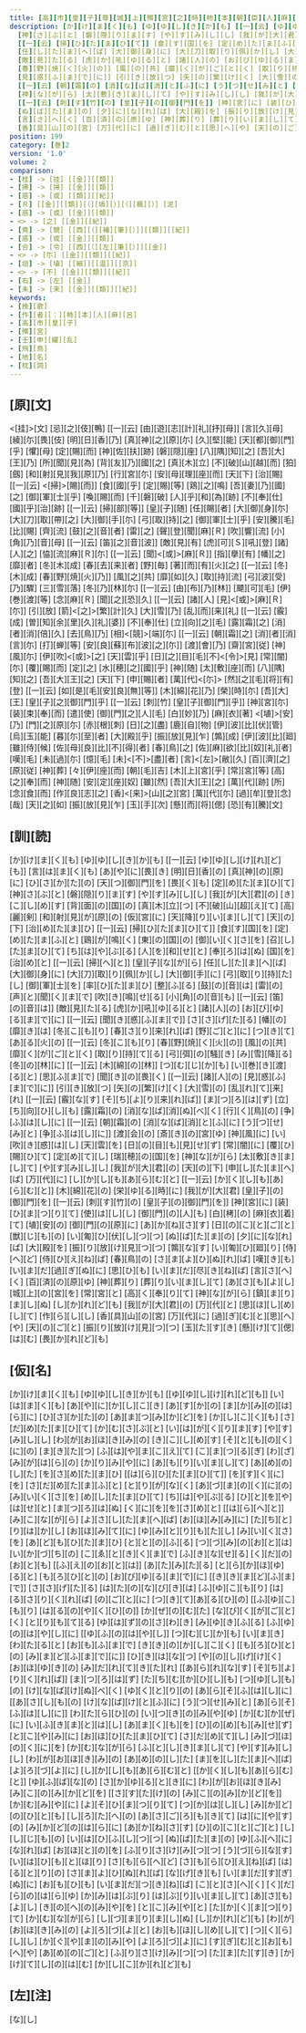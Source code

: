 ```yaml
---
title: [高][市][皇][子][尊][城][上][殯][宮][之][時][柿][本][朝][臣][人][麻][呂][作][歌][一][首][[并][短][歌]]
description: [か][け][ま][く][も] [ゆ][ゆ][し][き][か][も] [[一][云] [ゆ][ゆ][し][け][れ][ど][も]] [言][は][ま][く][も] [あ][や][に][畏][き] [明][日][香][の] [真][神][の][原][に] [ひ][さ][か][た][の] [天][つ][御][門][を] [畏][く][も] [定][め][た][ま][ひ][て]
  [神][さ][ぶ][と] [磐][隠][り][ま][す] [や][す][み][し][し] [我][が][大][君][の] [き][こ][し][め][す] [背][面][の][国][の] [真][木][立][つ] [不][破][山][超][え][て] [高][麗][剣] [和][射][見][が][原][の] [仮][宮][に] [天][降][り][い][ま][し][て] [天][の][下] [治][め][た][ま][ひ]
  [[一][云] [掃][ひ][た][ま][ひ][て]] [食][す][国][を] [定][め][た][ま][ふ][と] [鶏][が][鳴][く] [東][の][国][の] [御][い][く][さ][を] [召][し][た][ま][ひ][て] [ち][は][や][ぶ][る] [人][を][和][せ][と] [奉][ろ][は][ぬ] [国][を][治][め][と] [[一][云] [掃][へ][と]] [皇][子][な][が][ら]
  [任][し][た][ま][へ][ば] [大][御][身][に] [大][刀][取][り][佩][か][し] [大][御][手][に] [弓][取][り][持][た][し] [御][軍][士][を] [率][ひ][た][ま][ひ] [整][ふ][る] [鼓][の][音][は] [雷][の] [声][と][聞][く][ま][で] [吹][き][鳴][せ][る] [小][角][の][音][も] [[一][云] [笛][の][音][は]]
  [敵][見][た][る] [虎][か][吼][ゆ][る][と] [諸][人][の] [お][び][ゆ][る][ま][で][に] [[一][云] [聞][き][惑][ふ][ま][で]] [さ][さ][げ][た][る] [幡][の][靡][き][は] [冬][こ][も][り] [春][さ][り][来][れ][ば] [野][ご][と][に] [つ][き][て][あ][る][火][の] [[一][云] [冬][こ][も][り]
  [春][野][焼][く][火][の]] [風][の][共] [靡][く][が][ご][と][く] [取][り][持][て][る] [弓][弭][の][騒][き] [み][雪][降][る] [冬][の][林][に] [[一][云] [木][綿][の][林]] [つ][む][じ][か][も] [い][巻][き][渡][る][と] [思][ふ][ま][で] [聞][き][の][畏][く] [[一][云] [諸][人][の]
  [見][惑][ふ][ま][で][に]] [引][き][放][つ] [矢][の][繁][け][く] [大][雪][の] [乱][れ][て][来][れ] [[一][云] [霰][な][す] [そ][ち][よ][り][来][れ][ば]] [ま][つ][ろ][は][ず] [立][ち][向][ひ][し][も] [露][霜][の] [消][な][ば][消][ぬ][べ][く] [行][く][鳥][の] [争][ふ][は][し][に]
  [[一][云] [朝][霜][の] [消][な][ば][消][と][ふ][に] [う][つ][せ][み][と] [争][ふ][は][し][に]] [渡][会][の] [斎][き][の][宮][ゆ] [神][風][に] [い][吹][き][惑][は][し] [天][雲][を] [日][の][目][も][見][せ][ず] [常][闇][に] [覆][ひ][賜][ひ][て] [定][め][て][し] [瑞][穂][の][国][を]
  [神][な][が][ら] [太][敷][き][ま][し][て] [や][す][み][し][し] [我][が][大][君][の] [天][の][下] [申][し][た][ま][へ][ば] [万][代][に] [し][か][し][も][あ][ら][む][と] [[一][云] [か][く][し][も][あ][ら][む][と]] [木][綿][花][の] [栄][ゆ][る][時][に] [我][が][大][君] [皇][子][の][御][門][を]
  [[一][云] [刺][す][竹][の] [皇][子][の][御][門][を]] [神][宮][に] [装][ひ][ま][つ][り][て] [使][は][し][し] [御][門][の][人][も] [白][栲][の] [麻][衣][着][て] [埴][安][の] [御][門][の][原][に] [あ][か][ね][さ][す] [日][の][こ][と][ご][と] [獣][じ][も][の] [い][匍][ひ][伏][し][つ][つ]
  [ぬ][ば][た][ま][の] [夕][に][な][れ][ば] [大][殿][を] [振][り][放][け][見][つ][つ] [鶉][な][す] [い][匍][ひ][廻][り] [侍][へ][ど] [侍][ひ][え][ね][ば] [春][鳥][の] [さ][ま][よ][ひ][ぬ][れ][ば] [嘆][き][も] [い][ま][だ][過][ぎ][ぬ][に] [思][ひ][も] [い][ま][だ][尽][き][ね][ば]
  [言][さ][へ][く] [百][済][の][原][ゆ] [神][葬][り] [葬][り][い][ま][し][て] [あ][さ][も][よ][し] [城][上][の][宮][を] [常][宮][と] [高][く][奉][り][て] [神][な][が][ら] [鎮][ま][り][ま][し][ぬ] [し][か][れ][ど][も] [我][が][大][君][の] [万][代][と] [思][ほ][し][め][し][て] [作][ら][し][し]
  [香][具][山][の][宮] [万][代][に] [過][ぎ][む][と][思][へ][や] [天][の][ご][と] [振][り][放][け][見][つ][つ] [玉][た][す][き] [懸][け][て][偲][は][む] [畏][か][れ][ど][も]
position: 199
category: [巻]2
version: '1.0'
volume: 2
comparison:
- [桂] -> [挂] [[金]][[類]]
- [拂] -> [掃] [[金]][[類]]
- [惑] -> [或] [[類]][[紀]]
- [Ｒ] [[金]][[類]][（][塙][）][（][楓][）] [泥]
- [惑] -> [或] [[金]][[類]]
- <> -> [之] [[金]][[紀]]
- [竟] -> [競] [[西][（][補][筆][）]][[類]][[紀]]
- [惑] -> [或] [[金]][[類]]
- [合] -> [令] [[西][（][左][筆][）]][[金]]
- <> -> [尓] [[金]][[類]][[紀]]
- [垣] -> [埴] [[細]][[温]][[京]]
- <> -> [不] [[金]][[類]][[紀]]
- [右] -> [左] [[金]]
- [未] -> [来] [[金]][[類]][[紀]]
keywords:
- [挽][歌]
- [作][者][：][柿][本][人][麻][呂]
- [高][市][皇][子]
- [殯][宮]
- [壬][申][嬥][乱]
- [飛][鳥]
- [地][名]
- [枕][詞]
---
```


## [原][文]

<[挂]>[文] [忌][之][伎][鴨] [[一][云] [由][遊][志][計][礼][抒][母]] [言][久][母] [綾][尓][畏][伎] [明][日][香][乃] [真][神][之][原][尓] [久][堅][能] [天][都][御][門][乎] [懼][母] [定][賜][而] [神][佐][扶][跡] [磐][隠][座] [八][隅][知][之] [吾][大][王][乃] [所][聞][見][為] [背][友][乃][國][之] [真][木][立] [不][破][山][越][而] [狛][劔] [和][射][見][我][原][乃] [行][宮][尓] [安][母][理][座][而] [天][下] [治][賜] [[一][云] <[掃]>[賜][而]] [食][國][乎] [定][賜][等] [鶏][之][鳴] [吾][妻][乃][國][之] [御][軍][士][乎] [喚][賜][而] [千][磐][破] [人][乎][和][為][跡] [不][奉][仕] [國][乎][治][跡] [[一][云] [掃][部][等]] [皇][子][随] [任][賜][者] [大][御][身][尓] [大][刀][取][帶][之] [大][御][手][尓] [弓][取][持][之] [御][軍][士][乎] [安][騰][毛][比][賜] [齊][流] [鼓][之][音][者] [雷][之] [聲][登][聞][麻][Ｒ] [吹][響][流] [小][角][乃][音][母] [[一][云] [笛][之][音][波]] [敵][見][有] [虎][可][Ｓ][吼][登] [諸][人][之] [恊][流][麻][Ｒ][尓] [[一][云] [聞]<[或]>[麻][Ｒ]] [指][擧][有] [幡][之][靡][者] [冬][木][成] [春][去][来][者] [野][毎] [著][而][有][火][之] [[一][云] [冬][木][成] [春][野][焼][火][乃]] [風][之][共] [靡][如][久] [取][持][流] [弓][波][受][乃][驟] [三][雪][落] [冬][乃][林][尓] [[一][云] [由][布][乃][林]] [飃][可][毛] [伊][巻][渡][等] [念][麻][Ｒ] [聞][之][恐][久] [[一][云] [諸][人] [見]<[或]>[麻][Ｒ][尓]] [引][放] [箭]<[之]>[繁][計][久] [大][雪][乃] [乱][而][来][礼] [[一][云] [霰][成] [曽][知][余][里][久][礼][婆]] [不][奉][仕] [立][向][之][毛] [露][霜][之] [消][者][消][倍][久] [去][鳥][乃] [相]<[競]>[端][尓] [[一][云] [朝][霜][之] [消][者][消][言][尓] [打][蝉][等] [安][良][蘇][布][波][之][尓]] [渡][會][乃] [齋][宮][従] [神][風][尓] [伊][吹]<[或]>[之] [天][雲][乎] [日][之][目][毛][不]<[令]>[見] [常][闇][尓] [覆][賜][而] [定][之] [水][穂][之][國][乎] [神][随] [太][敷][座][而] [八][隅][知][之] [吾][大][王][之] [天][下] [申][賜][者] [萬][代]<[尓]> [然][之][毛][将][有][登] [[一][云] [如][是][毛][安][良][無][等]] [木][綿][花][乃] [榮][時][尓] [吾][大][王] [皇][子][之][御][門][乎] [[一][云] [刺][竹] [皇][子][御][門][乎]] [神][宮][尓] [装][束][奉][而] [遣][使] [御][門][之][人][毛] [白][妙][乃] [麻][衣][著] <[埴]>[安][乃] [門][之][原][尓] [赤][根][刺] [日][之][盡] [鹿][自][物] [伊][波][比][伏][管] [烏][玉][能] [暮][尓][至][者] [大][殿][乎] [振][放][見][乍] [鶉][成] [伊][波][比][廻] [雖][侍][候] [佐][母][良][比][不][得][者] [春][鳥][之] [佐][麻][欲][比][奴][礼][者] [嘆][毛] [未][過][尓] [憶][毛] [未]<[不]>[盡][者] [言]<[左]>[敝][久] [百][濟][之][原][従] [神][葬] [々][伊][座][而] [朝][毛][吉] [木][上][宮][乎] [常][宮][等] [高][之][奉][而] [神][随] [安][定][座][奴] [雖][然] [吾][大][王][之] [萬][代][跡] [所][念][食][而] [作][良][志][之] [香]<[来]>[山][之][宮] [萬][代][尓] [過][牟][登][念][哉] [天][之][如] [振][放][見][乍] [玉][手][次] [懸][而][将][偲] [恐][有][騰][文]

## [訓][読]

[か][け][ま][く][も] [ゆ][ゆ][し][き][か][も] [[一][云] [ゆ][ゆ][し][け][れ][ど][も]] [言][は][ま][く][も] [あ][や][に][畏][き] [明][日][香][の] [真][神][の][原][に] [ひ][さ][か][た][の] [天][つ][御][門][を] [畏][く][も] [定][め][た][ま][ひ][て] [神][さ][ぶ][と] [磐][隠][り][ま][す] [や][す][み][し][し] [我][が][大][君][の] [き][こ][し][め][す] [背][面][の][国][の] [真][木][立][つ] [不][破][山][超][え][て] [高][麗][剣] [和][射][見][が][原][の] [仮][宮][に] [天][降][り][い][ま][し][て] [天][の][下] [治][め][た][ま][ひ] [[一][云] [掃][ひ][た][ま][ひ][て]] [食][す][国][を] [定][め][た][ま][ふ][と] [鶏][が][鳴][く] [東][の][国][の] [御][い][く][さ][を] [召][し][た][ま][ひ][て] [ち][は][や][ぶ][る] [人][を][和][せ][と] [奉][ろ][は][ぬ] [国][を][治][め][と] [[一][云] [掃][へ][と]] [皇][子][な][が][ら] [任][し][た][ま][へ][ば] [大][御][身][に] [大][刀][取][り][佩][か][し] [大][御][手][に] [弓][取][り][持][た][し] [御][軍][士][を] [率][ひ][た][ま][ひ] [整][ふ][る] [鼓][の][音][は] [雷][の] [声][と][聞][く][ま][で] [吹][き][鳴][せ][る] [小][角][の][音][も] [[一][云] [笛][の][音][は]] [敵][見][た][る] [虎][か][吼][ゆ][る][と] [諸][人][の] [お][び][ゆ][る][ま][で][に] [[一][云] [聞][き][惑][ふ][ま][で]] [さ][さ][げ][た][る] [幡][の][靡][き][は] [冬][こ][も][り] [春][さ][り][来][れ][ば] [野][ご][と][に] [つ][き][て][あ][る][火][の] [[一][云] [冬][こ][も][り] [春][野][焼][く][火][の]] [風][の][共] [靡][く][が][ご][と][く] [取][り][持][て][る] [弓][弭][の][騒][き] [み][雪][降][る] [冬][の][林][に] [[一][云] [木][綿][の][林]] [つ][む][じ][か][も] [い][巻][き][渡][る][と] [思][ふ][ま][で] [聞][き][の][畏][く] [[一][云] [諸][人][の] [見][惑][ふ][ま][で][に]] [引][き][放][つ] [矢][の][繁][け][く] [大][雪][の] [乱][れ][て][来][れ] [[一][云] [霰][な][す] [そ][ち][よ][り][来][れ][ば]] [ま][つ][ろ][は][ず] [立][ち][向][ひ][し][も] [露][霜][の] [消][な][ば][消][ぬ][べ][く] [行][く][鳥][の] [争][ふ][は][し][に] [[一][云] [朝][霜][の] [消][な][ば][消][と][ふ][に] [う][つ][せ][み][と] [争][ふ][は][し][に]] [渡][会][の] [斎][き][の][宮][ゆ] [神][風][に] [い][吹][き][惑][は][し] [天][雲][を] [日][の][目][も][見][せ][ず] [常][闇][に] [覆][ひ][賜][ひ][て] [定][め][て][し] [瑞][穂][の][国][を] [神][な][が][ら] [太][敷][き][ま][し][て] [や][す][み][し][し] [我][が][大][君][の] [天][の][下] [申][し][た][ま][へ][ば] [万][代][に] [し][か][し][も][あ][ら][む][と] [[一][云] [か][く][し][も][あ][ら][む][と]] [木][綿][花][の] [栄][ゆ][る][時][に] [我][が][大][君] [皇][子][の][御][門][を] [[一][云] [刺][す][竹][の] [皇][子][の][御][門][を]] [神][宮][に] [装][ひ][ま][つ][り][て] [使][は][し][し] [御][門][の][人][も] [白][栲][の] [麻][衣][着][て] [埴][安][の] [御][門][の][原][に] [あ][か][ね][さ][す] [日][の][こ][と][ご][と] [獣][じ][も][の] [い][匍][ひ][伏][し][つ][つ] [ぬ][ば][た][ま][の] [夕][に][な][れ][ば] [大][殿][を] [振][り][放][け][見][つ][つ] [鶉][な][す] [い][匍][ひ][廻][り] [侍][へ][ど] [侍][ひ][え][ね][ば] [春][鳥][の] [さ][ま][よ][ひ][ぬ][れ][ば] [嘆][き][も] [い][ま][だ][過][ぎ][ぬ][に] [思][ひ][も] [い][ま][だ][尽][き][ね][ば] [言][さ][へ][く] [百][済][の][原][ゆ] [神][葬][り] [葬][り][い][ま][し][て] [あ][さ][も][よ][し] [城][上][の][宮][を] [常][宮][と] [高][く][奉][り][て] [神][な][が][ら] [鎮][ま][り][ま][し][ぬ] [し][か][れ][ど][も] [我][が][大][君][の] [万][代][と] [思][ほ][し][め][し][て] [作][ら][し][し] [香][具][山][の][宮] [万][代][に] [過][ぎ][む][と][思][へ][や] [天][の][ご][と] [振][り][放][け][見][つ][つ] [玉][た][す][き] [懸][け][て][偲][は][む] [畏][か][れ][ど][も]

## [仮][名]

[か][け][ま][く][も] [ゆ][ゆ][し][き][か][も] [[ゆ][ゆ][し][け][れ][ど][も]] [い][は][ま][く][も] [あ][や][に][か][し][こ][き] [あ][す][か][の] [ま][か][み][の][は][ら][に] [ひ][さ][か][た][の] [あ][ま][つ][み][か][ど][を] [か][し][こ][く][も] [さ][だ][め][た][ま][ひ][て] [か][む][さ][ぶ][と] [い][は][が][く][り][ま][す] [や][す][み][し][し] [わ][が][お][ほ][き][み][の] [き][こ][し][め][す] [そ][と][も][の][く][に][の] [ま][き][た][つ] [ふ][は][や][ま][こ][え][て] [こ][ま][つ][る][ぎ] [わ][ざ][み][が][は][ら][の] [か][り][み][や][に] [あ][も][り][い][ま][し][て] [あ][め][の][し][た] [を][さ][め][た][ま][ひ] [[は][ら][ひ][た][ま][ひ][て]] [を][す][く][に][を] [さ][だ][め][た][ま][ふ][と] [と][り][が][な][く] [あ][づ][ま][の][く][に][の] [み][い][く][さ][を] [め][し][た][ま][ひ][て] [ち][は][や][ぶ][る] [ひ][と][を][や][は][せ][と] [ま][つ][ろ][は][ぬ] [く][に][を][を][さ][め][と] [[は][ら][へ][と]] [み][こ][な][が][ら] [よ][さ][し][た][ま][へ][ば] [お][ほ][み][み][に] [た][ち][と][り][は][か][し] [お][ほ][み][て][に] [ゆ][み][と][り][も][た][し] [み][い][く][さ][を] [あ][ど][も][ひ][た][ま][ひ] [と][と][の][ふ][る] [つ][づ][み][の][お][と][は] [い][か][づ][ち][の] [こ][ゑ][と][き][く][ま][で] [ふ][き][な][せ][る] [く][だ][の][お][と][も] [[ふ][え][の][お][と][は]] [あ][た][み][た][る] [と][ら][か][ほ][ゆ][る][と] [も][ろ][ひ][と][の] [お][び][ゆ][る][ま][で][に] [[き][き][ま][ど][ふ][ま][で]] [さ][さ][げ][た][る] [は][た][の][な][び][き][は] [ふ][ゆ][こ][も][り] [は][る][さ][り][く][れ][ば] [の][ご][と][に] [つ][き][て][あ][る][ひ][の] [[ふ][ゆ][こ][も][り] [は][る][の][や][く][ひ][の]] [か][ぜ][の][む][た] [な][び][く][が][ご][と][く] [と][り][も][て][る] [ゆ][は][ず][の][さ][わ][き] [み][ゆ][き][ふ][る] [ふ][ゆ][の][は][や][し][に] [[ゆ][ふ][の][は][や][し]] [つ][む][じ][か][も] [い][ま][き][わ][た][る][と] [お][も][ふ][ま][で] [き][き][の][か][し][こ][く] [[も][ろ][ひ][と][の] [み][ま][ど][ふ][ま][で][に]] [ひ][き][は][な][つ] [や][の][し][げ][け][く] [お][ほ][ゆ][き][の] [み][だ][れ][て][き][た][れ] [[あ][ら][れ][な][す] [そ][ち][よ][り][く][れ][ば]] [ま][つ][ろ][は][ず] [た][ち][む][か][ひ][し][も] [つ][ゆ][し][も][の] [け][な][ば][け][ぬ][べ][く] [ゆ][く][と][り][の] [あ][ら][そ][ふ][は][し][に] [[あ][さ][し][も][の] [け][な][ば][け][と][ふ][に] [う][つ][せ][み][と] [あ][ら][そ][ふ][は][し][に]] [わ][た][ら][ひ][の] [い][つ][き][の][み][や][ゆ] [か][む][か][ぜ][に] [い][ふ][き][ま][と][は][し] [あ][ま][く][も][を] [ひ][の][め][も][み][せ][ず] [と][こ][や][み][に] [お][ほ][ひ][た][ま][ひ][て] [さ][だ][め][て][し] [み][づ][ほ][の][く][に][を] [か][む][な][が][ら] [ふ][と][し][き][ま][し][て] [や][す][み][し][し] [わ][が][お][ほ][き][み][の] [あ][め][の][し][た] [ま][を][し][た][ま][へ][ば] [よ][ろ][づ][よ][に] [し][か][し][も][あ][ら][む][と] [[か][く][し][も][あ][ら][む][と]] [ゆ][ふ][ば][な][の] [さ][か][ゆ][る][と][き][に] [わ][が][お][ほ][き][み] [み][こ][の][み][か][ど][を] [[さ][す][た][け][の] [み][こ][の][み][か][ど][を]] [か][む][み][や][に] [よ][そ][ひ][ま][つ][り][て] [つ][か][は][し][し] [み][か][ど][の][ひ][と][も] [し][ろ][た][へ][の] [あ][さ][ご][ろ][も][き][て] [は][に][や][す][の] [み][か][ど][の][は][ら][に] [あ][か][ね][さ][す] [ひ][の][こ][と][ご][と] [し][し][じ][も][の] [い][は][ひ][ふ][し][つ][つ] [ぬ][ば][た][ま][の] [ゆ][ふ][へ][に][な][れ][ば] [お][ほ][と][の][を] [ふ][り][さ][け][み][つ][つ] [う][づ][ら][な][す] [い][は][ひ][も][と][ほ][り] [さ][も][ら][へ][ど] [さ][も][ら][ひ][え][ね][ば] [は][る][と][り][の] [さ][ま][よ][ひ][ぬ][れ][ば] [な][げ][き][も] [い][ま][だ][す][ぎ][ぬ][に] [お][も][ひ][も] [い][ま][だ][つ][き][ね][ば] [こ][と][さ][へ][く] [く][だ][ら][の][は][ら][ゆ] [か][み][は][ぶ][り] [は][ぶ][り][い][ま][し][て] [あ][さ][も][よ][し] [き][の][へ][の][み][や][を] [と][こ][み][や][と] [た][か][く][ま][つ][り][て] [か][む][な][が][ら] [し][づ][ま][り][ま][し][ぬ] [し][か][れ][ど][も] [わ][が][お][ほ][き][み][の] [よ][ろ][づ][よ][と] [お][も][ほ][し][め][し][て] [つ][く][ら][し][し] [か][ぐ][や][ま][の][み][や] [よ][ろ][づ][よ][に] [す][ぎ][む][と][お][も][へ][や] [あ][め][の][ご][と] [ふ][り][さ][け][み][つ][つ] [た][ま][た][す][き] [か][け][て][し][の][は][む] [か][し][こ][か][れ][ど][も]

## [左][注]

[な][し]
